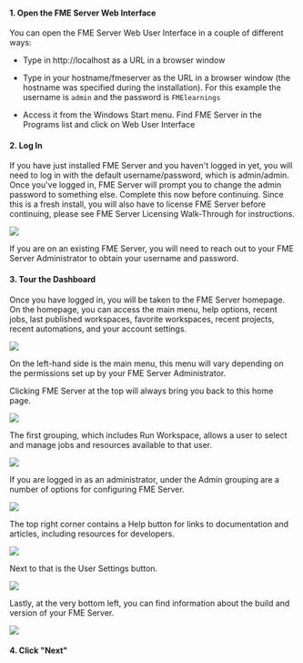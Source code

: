 <head><base target="_blank"> </head>

#### 1\. Open the FME Server Web Interface

You can open the FME Server Web User Interface in a couple of different ways:

-   Type in http://localhost as a URL in a browser window

-   Type in your hostname/fmeserver as the URL in a browser window (the hostname was specified during the installation). For this example the username is `admin` and the password is `FMElearnings`

-   Access it from the Windows Start menu. Find FME Server in the Programs list and click on Web User Interface

#### 2\. Log In

If you have just installed FME Server and you haven't logged in yet, you will need to log in with the default username/password, which is admin/admin. Once you've logged in, FME Server will prompt you to change the admin password to something else. Complete this now before continuing. Since this is a fresh install, you will also have to license FME Server before continuing, please see FME Server Licensing Walk-Through for instructions.

![](https://community.safe.com/servlet/rtaImage?eid=ka14Q000000smiR&feoid=00N30000006n8wU&refid=0EM4Q000002WCb8)

If you are on an existing FME Server, you will need to reach out to your FME Server Administrator to obtain your username and password.

#### 3\. Tour the Dashboard

Once you have logged in, you will be taken to the FME Server homepage. On the homepage, you can access the main menu, help options, recent jobs, last published workspaces, favorite workspaces, recent projects, recent automations, and your account settings.

![](https://community.safe.com/servlet/rtaImage?eid=ka14Q000000smiR&feoid=00N30000006n8wU&refid=0EM4Q000002WCbD)

On the left-hand side is the main menu, this menu will vary depending on the permissions set up by your FME Server Administrator.

Clicking FME Server at the top will always bring you back to this home page.

![](https://community.safe.com/servlet/rtaImage?eid=ka14Q000000smiR&feoid=00N30000006n8wU&refid=0EM4Q000002WCbI)

The first grouping, which includes Run Workspace, allows a user to select and manage jobs and resources available to that user.

![](https://community.safe.com/servlet/rtaImage?eid=ka14Q000000smiR&feoid=00N30000006n8wU&refid=0EM4Q000002WCbN)

If you are logged in as an administrator, under the Admin grouping are a number of options for configuring FME Server.

![](https://community.safe.com/servlet/rtaImage?eid=ka14Q000000smiR&feoid=00N30000006n8wU&refid=0EM4Q000002WCbS)

The top right corner contains a Help button for links to documentation and articles, including resources for developers.

![](https://community.safe.com/servlet/rtaImage?eid=ka14Q000000smiR&feoid=00N30000006n8wU&refid=0EM4Q000002WCbm)

Next to that is the User Settings button.

![](https://community.safe.com/servlet/rtaImage?eid=ka14Q000000smiR&feoid=00N30000006n8wU&refid=0EM4Q000002WCbr)

Lastly, at the very bottom left, you can find information about the build and version of your FME Server.

![](https://community.safe.com/servlet/rtaImage?eid=ka14Q000000smiR&feoid=00N30000006n8wU&refid=0EM4Q000002WCbw)

#### 4. Click "Next"
